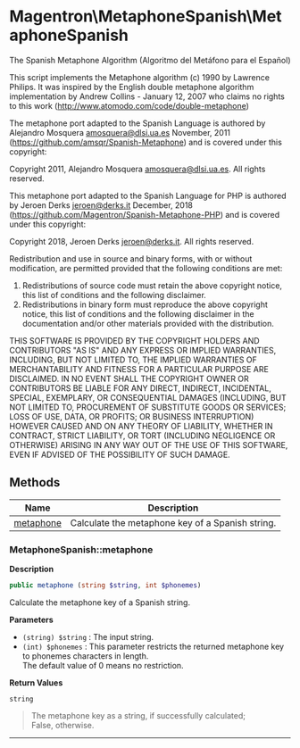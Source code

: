 # Magentron\MetaphoneSpanish\MetaphoneSpanish  

The Spanish Metaphone Algorithm (Algoritmo del Metáfono para el Español)

This script implements the Metaphone algorithm (c) 1990 by Lawrence Philips.
It was inspired by the English double metaphone algorithm implementation by
Andrew Collins - January 12, 2007 who claims no rights to this work
(http://www.atomodo.com/code/double-metaphone)

The metaphone port adapted to the Spanish Language is authored
by Alejandro Mosquera <amosquera@dlsi.ua.es> November, 2011
(https://github.com/amsqr/Spanish-Metaphone) and is covered
under this copyright:

Copyright 2011, Alejandro Mosquera <amosquera@dlsi.ua.es>.  All rights reserved.

This metaphone port adapted to the Spanish Language for PHP is authored
by Jeroen Derks <jeroen@derks.it> December, 2018
(https://github.com/Magentron/Spanish-Metaphone-PHP) and is covered
under this copyright:

Copyright 2018, Jeroen Derks <jeroen@derks.it>.  All rights reserved.

Redistribution and use in source and binary forms, with or without modification,
are permitted provided that the following conditions are met:

1. Redistributions of source code must retain the above copyright notice, this
list of conditions and the following disclaimer.
2. Redistributions in binary form must reproduce the above copyright notice, this
list of conditions and the following disclaimer in the documentation and/or
other materials provided with the distribution.


THIS SOFTWARE IS PROVIDED BY THE COPYRIGHT HOLDERS AND CONTRIBUTORS "AS IS" AND
ANY EXPRESS OR IMPLIED WARRANTIES, INCLUDING, BUT NOT LIMITED TO, THE IMPLIED
WARRANTIES OF MERCHANTABILITY AND FITNESS FOR A PARTICULAR PURPOSE ARE
DISCLAIMED. IN NO EVENT SHALL THE COPYRIGHT OWNER OR CONTRIBUTORS BE LIABLE FOR
ANY DIRECT, INDIRECT, INCIDENTAL, SPECIAL, EXEMPLARY, OR CONSEQUENTIAL DAMAGES
(INCLUDING, BUT NOT LIMITED TO, PROCUREMENT OF SUBSTITUTE GOODS OR SERVICES;
LOSS OF USE, DATA, OR PROFITS; OR BUSINESS INTERRUPTION) HOWEVER CAUSED AND ON
ANY THEORY OF LIABILITY, WHETHER IN CONTRACT, STRICT LIABILITY, OR TORT
(INCLUDING NEGLIGENCE OR OTHERWISE) ARISING IN ANY WAY OUT OF THE USE OF THIS
SOFTWARE, EVEN IF ADVISED OF THE POSSIBILITY OF SUCH DAMAGE.  





## Methods

| Name | Description |
|------|-------------|
|[metaphone](#metaphonespanishmetaphone)|Calculate the metaphone key of a Spanish string.|




### MetaphoneSpanish::metaphone  

**Description**

```php
public metaphone (string $string, int $phonemes)
```

Calculate the metaphone key of a Spanish string. 

 

**Parameters**

* `(string) $string`
: The input string.  
* `(int) $phonemes`
: This parameter restricts the returned metaphone key to phonemes characters in length.  
The default value of 0 means no restriction.  

**Return Values**

`string`

> The metaphone key as a string, if successfully calculated;  
False, otherwise.


<hr />

